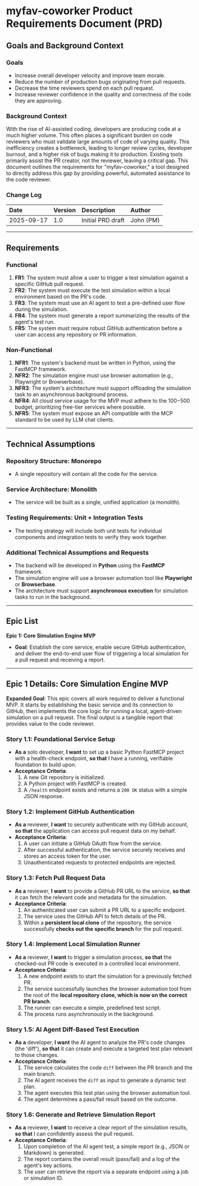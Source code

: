 # myfav-coworker Product Requirements Document (PRD)

## Goals and Background Context

### Goals
* Increase overall developer velocity and improve team morale.
* Reduce the number of production bugs originating from pull requests.
* Decrease the time reviewers spend on each pull request.
* Increase reviewer confidence in the quality and correctness of the code they are approving.

### Background Context
With the rise of AI-assisted coding, developers are producing code at a much higher volume. This often places a significant burden on code reviewers who must validate large amounts of code of varying quality. This inefficiency creates a bottleneck, leading to longer review cycles, developer burnout, and a higher risk of bugs making it to production. Existing tools primarily assist the PR creator, not the reviewer, leaving a critical gap. This document outlines the requirements for "myfav-coworker," a tool designed to directly address this gap by providing powerful, automated assistance to the code reviewer.

### Change Log
| Date | Version | Description | Author |
| :--- | :--- | :--- | :--- |
| 2025-09-17 | 1.0 | Initial PRD draft | John (PM) |

---
## Requirements

### Functional
1.  **FR1**: The system must allow a user to trigger a test simulation against a specific GitHub pull request.
2.  **FR2**: The system must execute the test simulation within a local environment based on the PR's code.
3.  **FR3**: The system must use an AI agent to test a pre-defined user flow during the simulation.
4.  **FR4**: The system must generate a report summarizing the results of the agent's test run.
5.  **FR5**: The system must require robust GitHub authentication before a user can access any repository or PR information.

### Non-Functional
1.  **NFR1**: The system's backend must be written in Python, using the FastMCP framework.
2.  **NFR2**: The simulation engine must use browser automation (e.g., Playwright or Browserbase).
3.  **NFR3**: The system's architecture must support offloading the simulation task to an asynchronous background process.
4.  **NFR4**: All cloud service usage for the MVP must adhere to the $100-$500 budget, prioritizing free-tier services where possible.
5.  **NFR5**: The system must expose an API compatible with the MCP standard to be used by LLM chat clients.

---
## Technical Assumptions

### Repository Structure: Monorepo
* A single repository will contain all the code for the service.

### Service Architecture: Monolith
* The service will be built as a single, unified application (a monolith).

### Testing Requirements: Unit + Integration Tests
* The testing strategy will include both unit tests for individual components and integration tests to verify they work together.

### Additional Technical Assumptions and Requests
* The backend will be developed in **Python** using the **FastMCP** framework.
* The simulation engine will use a browser automation tool like **Playwright** or **Browserbase**.
* The architecture must support **asynchronous execution** for simulation tasks to run in the background.

---
## Epic List

**Epic 1: Core Simulation Engine MVP**
* **Goal**: Establish the core service, enable secure GitHub authentication, and deliver the end-to-end user flow of triggering a local simulation for a pull request and receiving a report.

---
## Epic 1 Details: Core Simulation Engine MVP

**Expanded Goal**: This epic covers all work required to deliver a functional MVP. It starts by establishing the basic service and its connection to GitHub, then implements the core logic for running a local, agent-driven simulation on a pull request. The final output is a tangible report that provides value to the code reviewer.

### Story 1.1: Foundational Service Setup
* **As a** solo developer, **I want** to set up a basic Python FastMCP project with a health-check endpoint, **so that** I have a running, verifiable foundation to build upon.
* **Acceptance Criteria**:
    1. A new Git repository is initialized.
    2. A Python project with FastMCP is created.
    3. A `/health` endpoint exists and returns a `200 OK` status with a simple JSON response.

### Story 1.2: Implement GitHub Authentication
* **As a** reviewer, **I want** to securely authenticate with my GitHub account, **so that** the application can access pull request data on my behalf.
* **Acceptance Criteria**:
    1. A user can initiate a GitHub OAuth flow from the service.
    2. After successful authentication, the service securely receives and stores an access token for the user.
    3. Unauthenticated requests to protected endpoints are rejected.

### Story 1.3: Fetch Pull Request Data
* **As a** reviewer, **I want** to provide a GitHub PR URL to the service, **so that** it can fetch the relevant code and metadata for the simulation.
* **Acceptance Criteria**:
    1. An authenticated user can submit a PR URL to a specific endpoint.
    2. The service uses the GitHub API to fetch details of the PR.
    3. Within a **persistent local clone** of the repository, the service successfully **checks out the specific branch** for the pull request.

### Story 1.4: Implement Local Simulation Runner
* **As a** reviewer, **I want** to trigger a simulation process, **so that** the checked-out PR code is executed in a controlled local environment.
* **Acceptance Criteria**:
    1. A new endpoint exists to start the simulation for a previously fetched PR.
    2. The service successfully launches the browser automation tool from the root of the **local repository clone, which is now on the correct PR branch**.
    3. The runner can execute a simple, predefined test script.
    4. The process runs asynchronously in the background.

### Story 1.5: AI Agent Diff-Based Test Execution
* **As a** developer, **I want** the AI agent to analyze the PR's code changes (the 'diff'), **so that** it can create and execute a targeted test plan relevant to those changes.
* **Acceptance Criteria**:
    1. The service calculates the code `diff` between the PR branch and the main branch.
    2. The AI agent receives the `diff` as input to generate a dynamic test plan.
    3. The agent executes this test plan using the browser automation tool.
    4. The agent determines a pass/fail result based on the outcome.

### Story 1.6: Generate and Retrieve Simulation Report
* **As a** reviewer, **I want** to receive a clear report of the simulation results, **so that** I can confidently assess the pull request.
* **Acceptance Criteria**:
    1. Upon completion of the AI agent test, a simple report (e.g., JSON or Markdown) is generated.
    2. The report contains the overall result (pass/fail) and a log of the agent's key actions.
    3. The user can retrieve the report via a separate endpoint using a job or simulation ID.